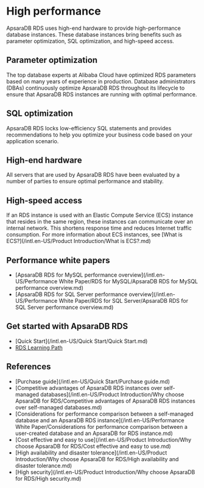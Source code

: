# High performance

ApsaraDB RDS uses high-end hardware to provide high-performance database instances. These database instances bring benefits such as parameter optimization, SQL optimization, and high-speed access.

## Parameter optimization

The top database experts at Alibaba Cloud have optimized RDS parameters based on many years of experience in production. Database administrators \(DBAs\) continuously optimize ApsaraDB RDS throughout its lifecycle to ensure that ApsaraDB RDS instances are running with optimal performance.

## SQL optimization

ApsaraDB RDS locks low-efficiency SQL statements and provides recommendations to help you optimize your business code based on your application scenario.

## High-end hardware

All servers that are used by ApsaraDB RDS have been evaluated by a number of parties to ensure optimal performance and stability.

## High-speed access

If an RDS instance is used with an Elastic Compute Service \(ECS\) instance that resides in the same region, these instances can communicate over an internal network. This shortens response time and reduces Internet traffic consumption. For more information about ECS instances, see [What is ECS?](/intl.en-US/Product Introduction/What is ECS?.md)

## Performance white papers

-   [ApsaraDB RDS for MySQL performance overview](/intl.en-US/Performance White Paper/RDS for MySQL/ApsaraDB RDS for MySQL performance overview.md)
-   [ApsaraDB RDS for SQL Server performance overview](/intl.en-US/Performance White Paper/RDS for SQL Server/ApsaraDB RDS for SQL Server performance overview.md)

## Get started with ApsaraDB RDS

-   [Quick Start](/intl.en-US/Quick Start/Quick Start.md)
-   [RDS Learning Path](https://www.alibabacloud.com/getting-started/learningpath/rds)

## References

-   [Purchase guide](/intl.en-US/Quick Start/Purchase guide.md)
-   [Competitive advantages of ApsaraDB RDS instances over self-managed databases](/intl.en-US/Product Introduction/Why choose ApsaraDB for RDS/Competitive advantages of ApsaraDB RDS instances over self-managed databases.md)
-   [Considerations for performance comparison between a self-managed database and an ApsaraDB RDS instance](/intl.en-US/Performance White Paper/Considerations for performance comparison between a user-created database and an ApsaraDB for RDS instance.md)
-   [Cost effective and easy to use](/intl.en-US/Product Introduction/Why choose ApsaraDB for RDS/Cost effective and easy to use.md)
-   [High availability and disaster tolerance](/intl.en-US/Product Introduction/Why choose ApsaraDB for RDS/High availability and disaster tolerance.md)
-   [High security](/intl.en-US/Product Introduction/Why choose ApsaraDB for RDS/High security.md)

